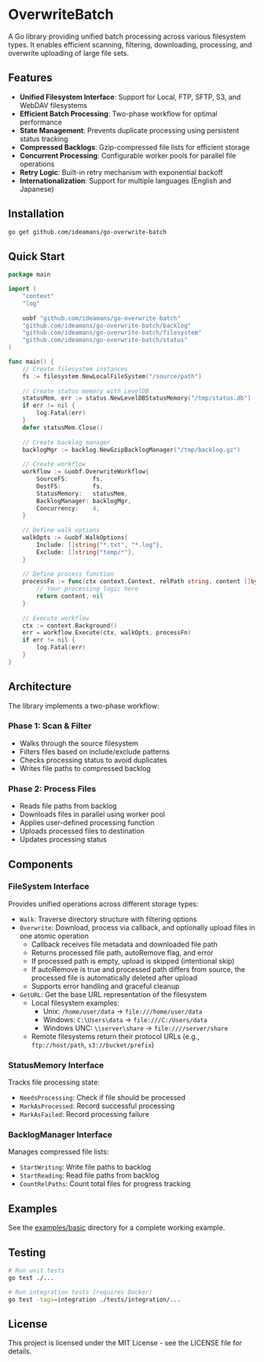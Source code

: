 # OverwriteBatch

A Go library providing unified batch processing across various filesystem types. It enables efficient scanning, filtering, downloading, processing, and overwrite uploading of large file sets.

## Features

- **Unified Filesystem Interface**: Support for Local, FTP, SFTP, S3, and WebDAV filesystems
- **Efficient Batch Processing**: Two-phase workflow for optimal performance
- **State Management**: Prevents duplicate processing using persistent status tracking
- **Compressed Backlogs**: Gzip-compressed file lists for efficient storage
- **Concurrent Processing**: Configurable worker pools for parallel file operations
- **Retry Logic**: Built-in retry mechanism with exponential backoff
- **Internationalization**: Support for multiple languages (English and Japanese)

## Installation

```bash
go get github.com/ideamans/go-overwrite-batch
```

## Quick Start

```go
package main

import (
    "context"
    "log"
    
    uobf "github.com/ideamans/go-overwrite-batch"
    "github.com/ideamans/go-overwrite-batch/backlog"
    "github.com/ideamans/go-overwrite-batch/filesystem"
    "github.com/ideamans/go-overwrite-batch/status"
)

func main() {
    // Create filesystem instances
    fs := filesystem.NewLocalFileSystem("/source/path")
    
    // Create status memory with LevelDB
    statusMem, err := status.NewLevelDBStatusMemory("/tmp/status.db")
    if err != nil {
        log.Fatal(err)
    }
    defer statusMem.Close()
    
    // Create backlog manager
    backlogMgr := backlog.NewGzipBacklogManager("/tmp/backlog.gz")
    
    // Create workflow
    workflow := &uobf.OverwriteWorkflow{
        SourceFS:       fs,
        DestFS:         fs,
        StatusMemory:   statusMem,
        BacklogManager: backlogMgr,
        Concurrency:    4,
    }
    
    // Define walk options
    walkOpts := &uobf.WalkOptions{
        Include: []string{"*.txt", "*.log"},
        Exclude: []string{"temp/*"},
    }
    
    // Define process function
    processFn := func(ctx context.Context, relPath string, content []byte) ([]byte, error) {
        // Your processing logic here
        return content, nil
    }
    
    // Execute workflow
    ctx := context.Background()
    err = workflow.Execute(ctx, walkOpts, processFn)
    if err != nil {
        log.Fatal(err)
    }
}
```

## Architecture

The library implements a two-phase workflow:

### Phase 1: Scan & Filter

- Walks through the source filesystem
- Filters files based on include/exclude patterns
- Checks processing status to avoid duplicates
- Writes file paths to compressed backlog

### Phase 2: Process Files

- Reads file paths from backlog
- Downloads files in parallel using worker pool
- Applies user-defined processing function
- Uploads processed files to destination
- Updates processing status

## Components

### FileSystem Interface

Provides unified operations across different storage types:

- `Walk`: Traverse directory structure with filtering options
- `Overwrite`: Download, process via callback, and optionally upload files in one atomic operation
  - Callback receives file metadata and downloaded file path
  - Returns processed file path, autoRemove flag, and error
  - If processed path is empty, upload is skipped (intentional skip)
  - If autoRemove is true and processed path differs from source, the processed file is automatically deleted after upload
  - Supports error handling and graceful cleanup
- `GetURL`: Get the base URL representation of the filesystem
  - Local filesystem examples:
    - Unix: `/home/user/data` → `file:///home/user/data`
    - Windows: `C:\Users\data` → `file:///C:/Users/data`
    - Windows UNC: `\\server\share` → `file:////server/share`
  - Remote filesystems return their protocol URLs (e.g., `ftp://host/path`, `s3://bucket/prefix`)

### StatusMemory Interface

Tracks file processing state:

- `NeedsProcessing`: Check if file should be processed
- `MarkAsProcessed`: Record successful processing
- `MarkAsFailed`: Record processing failure

### BacklogManager Interface

Manages compressed file lists:

- `StartWriting`: Write file paths to backlog
- `StartReading`: Read file paths from backlog
- `CountRelPaths`: Count total files for progress tracking

## Examples

See the [examples/basic](examples/basic) directory for a complete working example.

## Testing

```bash
# Run unit tests
go test ./...

# Run integration tests (requires Docker)
go test -tags=integration ./tests/integration/...
```

## License

This project is licensed under the MIT License - see the LICENSE file for details.
